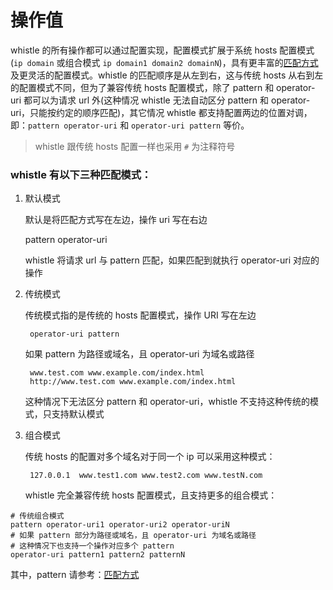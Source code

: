# 操作值

whistle 的所有操作都可以通过配置实现，配置模式扩展于系统 hosts 配置模式 (`ip domain` 或组合模式 `ip domain1 domain2 domainN`)，具有更丰富的[匹配方式](pattern.md) 及更灵活的配置模式。whistle 的匹配顺序是从左到右，这与传统 hosts 从右到左的配置模式不同，但为了兼容传统 hosts 配置模式，除了 pattern 和 operator-uri 都可以为请求 url 外(这种情况 whistle 无法自动区分 pattern 和 operator-uri，只能按约定的顺序匹配)，其它情况 whistle 都支持配置两边的位置对调，即：`pattern operator-uri` 和 `operator-uri pattern` 等价。

> whistle 跟传统 hosts 配置一样也采用 `#` 为注释符号


### whistle 有以下三种匹配模式：

1. 默认模式

	默认是将匹配方式写在左边，操作 uri 写在右边

    pattern operator-uri

	whistle 将请求 url 与 pattern 匹配，如果匹配到就执行 operator-uri 对应的操作

2. 传统模式

	传统模式指的是传统的 hosts 配置模式，操作 URI 写在左边

		operator-uri pattern

	如果 pattern 为路径或域名，且 operator-uri 为域名或路径

		www.test.com www.example.com/index.html
		http://www.test.com www.example.com/index.html

	这种情况下无法区分 pattern 和 operator-uri，whistle 不支持这种传统的模式，只支持默认模式

3. 组合模式

	传统 hosts 的配置对多个域名对于同一个 ip 可以采用这种模式：

		127.0.0.1  www.test1.com www.test2.com www.testN.com

	whistle 完全兼容传统 hosts 配置模式，且支持更多的组合模式：
  ```
  # 传统组合模式
  pattern operator-uri1 operator-uri2 operator-uriN
  # 如果 pattern 部分为路径或域名，且 operator-uri 为域名或路径
  # 这种情况下也支持一个操作对应多个 pattern
  operator-uri pattern1 pattern2 patternN
  ```
其中，pattern 请参考：[匹配方式](pattern.md)
